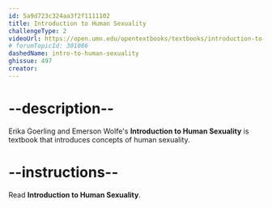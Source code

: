```yaml
---
id: 5a9d723c324aa3f2f1111102
title: Introduction to Human Sexuality
challengeType: 2
videoUrl: https://open.umn.edu/opentextbooks/textbooks/introduction-to-human-sexuality
# forumTopicId: 301086
dashedName: intro-to-human-sexuality
ghissue: 497
creator: 
---
```


# --description--

Erika Goerling and Emerson Wolfe's __Introduction to Human Sexuality__ is textbook that introduces concepts of human sexuality.

# --instructions--

Read __Introduction to Human Sexuality__.